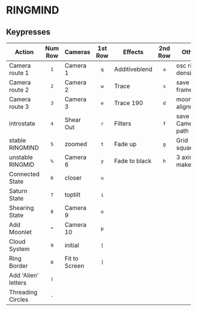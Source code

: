 # RINGMIND

## Keypresses


| Action              | Num Row        | Cameras     | 1st Row        | Effects       | 2nd Row        | Other           | 3rd Row      |
| --------------------| :-------------:| ------------|:--------------:|---------------|:--------------:|-----------------|:------------:|
| Camera route 1      |  <kbd>1</kbd>  | Camera 1    |  <kbd>q</kbd>  | Additiveblend |  <kbd>a</kbd>  | osc ring density| <kbd>c</kbd> |
| Camera route 2      |  <kbd>2</kbd>  | Camera 2    |  <kbd>w</kbd>  | Trace         |  <kbd>s</kbd>  | save frame      | <kbd>v</kbd> |
| Camera route 3      |  <kbd>3</kbd>  | Camera 3    |  <kbd>e</kbd>  | Trace 190     |  <kbd>d</kbd>  | moon alignment  | <kbd>m</kbd> |
| introstate          |  <kbd>4</kbd>  | Shear Out   |  <kbd>r</kbd>  | Filters       |  <kbd>f</kbd>  | save Camera path| <kbd>S</kbd> |
| stable RINGMIND     |  <kbd>5</kbd>  | zoomed      |  <kbd>t</kbd>  | Fade up       |  <kbd>g</kbd>  | Grid squares    | <kbd></kbd>  |
| unstable RINGMID    |  <kbd>%</kbd>  | Camera 6    |  <kbd>y</kbd>  | Fade to black |  <kbd>h</kbd>  | 3 axis makers   | <kbd></kbd>  |
| Connected State     |  <kbd>6</kbd>  | closer      |  <kbd>u</kbd>  |
| Saturn State        |  <kbd>7</kbd>  | toptilt     |  <kbd>i</kbd>  |
| Shearing State      |  <kbd>8</kbd>  | Camera 9    |  <kbd>o</kbd>  |
| Add Moonlet         |  <kbd>*</kbd>  | Camera 10   |  <kbd>p</kbd>  |
| Cloud System        |  <kbd>9</kbd>  | initial     |  <kbd>[</kbd>  |
| Ring Border         |  <kbd>0</kbd>  | Fit to Screen |  <kbd>]</kbd>|
| Add 'Alien' letters |  <kbd>)</kbd>  | 
| Threading Circles   |  <kbd>-</kbd>  | 

